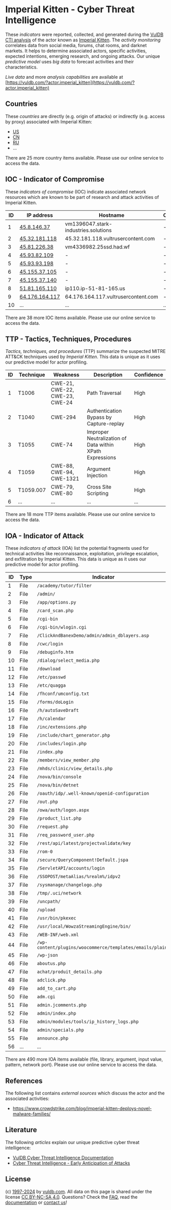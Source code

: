 # Imperial Kitten - Cyber Threat Intelligence

These _indicators_ were reported, collected, and generated during the [VulDB CTI analysis](https://vuldb.com/?kb.cti) of the actor known as [Imperial Kitten](https://vuldb.com/?actor.imperial_kitten). The _activity monitoring_ correlates data from social media, forums, chat rooms, and darknet markets. It helps to determine associated actors, specific activities, expected intentions, emerging research, and ongoing attacks. Our unique _predictive model_ uses _big data_ to forecast activities and their characteristics.

_Live data_ and more _analysis capabilities_ are available at [https://vuldb.com/?actor.imperial_kitten](https://vuldb.com/?actor.imperial_kitten)

## Countries

These _countries_ are directly (e.g. origin of attacks) or indirectly (e.g. access by proxy) associated with Imperial Kitten:

* [US](https://vuldb.com/?country.us)
* [CN](https://vuldb.com/?country.cn)
* [RU](https://vuldb.com/?country.ru)
* ...

There are 25 more country items available. Please use our online service to access the data.

## IOC - Indicator of Compromise

These _indicators of compromise_ (IOC) indicate associated network resources which are known to be part of research and attack activities of Imperial Kitten.

ID | IP address | Hostname | Campaign | Confidence
-- | ---------- | -------- | -------- | ----------
1 | [45.8.146.37](https://vuldb.com/?ip.45.8.146.37) | vm1396047.stark-industries.solutions | - | High
2 | [45.32.181.118](https://vuldb.com/?ip.45.32.181.118) | 45.32.181.118.vultrusercontent.com | - | Medium
3 | [45.81.226.38](https://vuldb.com/?ip.45.81.226.38) | vm4336982.25ssd.had.wf | - | High
4 | [45.93.82.109](https://vuldb.com/?ip.45.93.82.109) | - | - | High
5 | [45.93.93.198](https://vuldb.com/?ip.45.93.93.198) | - | - | High
6 | [45.155.37.105](https://vuldb.com/?ip.45.155.37.105) | - | - | High
7 | [45.155.37.140](https://vuldb.com/?ip.45.155.37.140) | - | - | High
8 | [51.81.165.110](https://vuldb.com/?ip.51.81.165.110) | ip110.ip-51-81-165.us | - | High
9 | [64.176.164.117](https://vuldb.com/?ip.64.176.164.117) | 64.176.164.117.vultrusercontent.com | - | Medium
10 | ... | ... | ... | ...

There are 38 more IOC items available. Please use our online service to access the data.

## TTP - Tactics, Techniques, Procedures

_Tactics, techniques, and procedures_ (TTP) summarize the suspected MITRE ATT&CK techniques used by _Imperial Kitten_. This data is unique as it uses our predictive model for actor profiling.

ID | Technique | Weakness | Description | Confidence
-- | --------- | -------- | ----------- | ----------
1 | T1006 | CWE-21, CWE-22, CWE-23, CWE-24 | Path Traversal | High
2 | T1040 | CWE-294 | Authentication Bypass by Capture-replay | High
3 | T1055 | CWE-74 | Improper Neutralization of Data within XPath Expressions | High
4 | T1059 | CWE-88, CWE-94, CWE-1321 | Argument Injection | High
5 | T1059.007 | CWE-79, CWE-80 | Cross Site Scripting | High
6 | ... | ... | ... | ...

There are 18 more TTP items available. Please use our online service to access the data.

## IOA - Indicator of Attack

These _indicators of attack_ (IOA) list the potential fragments used for technical activities like reconnaissance, exploitation, privilege escalation, and exfiltration by Imperial Kitten. This data is unique as it uses our predictive model for actor profiling.

ID | Type | Indicator | Confidence
-- | ---- | --------- | ----------
1 | File | `/academy/tutor/filter` | High
2 | File | `/admin/` | Low
3 | File | `/app/options.py` | High
4 | File | `/card_scan.php` | High
5 | File | `/cgi-bin` | Medium
6 | File | `/cgi-bin/wlogin.cgi` | High
7 | File | `/ClickAndBanexDemo/admin/admin_dblayers.asp` | High
8 | File | `/cwc/login` | Medium
9 | File | `/debuginfo.htm` | High
10 | File | `/dialog/select_media.php` | High
11 | File | `/download` | Medium
12 | File | `/etc/passwd` | Medium
13 | File | `/etc/quagga` | Medium
14 | File | `/fhconf/umconfig.txt` | High
15 | File | `/forms/doLogin` | High
16 | File | `/h/autoSaveDraft` | High
17 | File | `/h/calendar` | Medium
18 | File | `/inc/extensions.php` | High
19 | File | `/include/chart_generator.php` | High
20 | File | `/includes/login.php` | High
21 | File | `/index.php` | Medium
22 | File | `/members/view_member.php` | High
23 | File | `/mhds/clinic/view_details.php` | High
24 | File | `/nova/bin/console` | High
25 | File | `/nova/bin/detnet` | High
26 | File | `/oauth/idp/.well-known/openid-configuration` | High
27 | File | `/out.php` | Medium
28 | File | `/owa/auth/logon.aspx` | High
29 | File | `/product_list.php` | High
30 | File | `/request.php` | Medium
31 | File | `/req_password_user.php` | High
32 | File | `/rest/api/latest/projectvalidate/key` | High
33 | File | `/rom-0` | Low
34 | File | `/secure/QueryComponent!Default.jspa` | High
35 | File | `/ServletAPI/accounts/login` | High
36 | File | `/SSOPOST/metaAlias/%realm%/idpv2` | High
37 | File | `/sysmanage/changelogo.php` | High
38 | File | `/tmp/.uci/network` | High
39 | File | `/uncpath/` | Medium
40 | File | `/upload` | Low
41 | File | `/usr/bin/pkexec` | High
42 | File | `/usr/local/WowzaStreamingEngine/bin/` | High
43 | File | `/WEB-INF/web.xml` | High
44 | File | `/wp-content/plugins/woocommerce/templates/emails/plain/` | High
45 | File | `/wp-json` | Medium
46 | File | `aboutus.php` | Medium
47 | File | `achat/produit_details.php` | High
48 | File | `adclick.php` | Medium
49 | File | `add_to_cart.php` | High
50 | File | `adm.cgi` | Low
51 | File | `admin.jcomments.php` | High
52 | File | `admin/index.php` | High
53 | File | `admin/modules/tools/ip_history_logs.php` | High
54 | File | `admin/specials.php` | High
55 | File | `announce.php` | Medium
56 | ... | ... | ...

There are 490 more IOA items available (file, library, argument, input value, pattern, network port). Please use our online service to access the data.

## References

The following list contains _external sources_ which discuss the actor and the associated activities:

* https://www.crowdstrike.com/blog/imperial-kitten-deploys-novel-malware-families/

## Literature

The following _articles_ explain our unique predictive cyber threat intelligence:

* [VulDB Cyber Threat Intelligence Documentation](https://vuldb.com/?kb.cti)
* [Cyber Threat Intelligence - Early Anticipation of Attacks](https://www.scip.ch/en/?labs.20201022)

## License

(c) [1997-2024](https://vuldb.com/?kb.changelog) by [vuldb.com](https://vuldb.com/?kb.about). All data on this page is shared under the license [CC BY-NC-SA 4.0](https://creativecommons.org/licenses/by-nc-sa/4.0/). Questions? Check the [FAQ](https://vuldb.com/?kb.faq), read the [documentation](https://vuldb.com/?kb) or [contact us](https://vuldb.com/?contact)!
